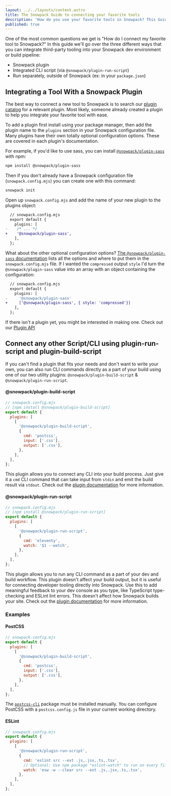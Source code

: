 ```yaml
---
layout: ../../layouts/content.astro
title: The Snowpack Guide to connecting your favorite tools
description: 'How do you use your favorite tools in Snowpack? This Guide will help you get started'
published: true
---
```


One of the most common questions we get is "How do I connect my favorite tool to Snowpack?" In this guide we'll go over the three different ways that you can integrate third-party tooling into your Snowpack dev environment or build pipeline:

- Snowpack plugin
- Integrated CLI script (via `@snowpack/plugin-run-script`)
- Run separately, outside of Snowpack (ex: in your `package.json`)

## Integrating a Tool With a Snowpack Plugin

The best way to connect a new tool to Snowpack is to search our [plugin catalog](/plugins) for a relevant plugin. Most likely, someone already created a plugin to help you integrate your favorite tool with ease.

To add a plugin first install using your package manager, then add the plugin name to the `plugins` section in your Snowpack configuration file. Many plugins have their own totally optional configuration options. These are covered in each plugin's documentation.

For example, if you'd like to use sass, you can install [`@snowpack/plugin-sass`
](https://www.npmjs.com/package/@snowpack/plugin-sass) with npm:

```bash
npm install @snowpack/plugin-sass
```

Then if you don't already have a Snowpack configuration file (`snowpack.config.mjs`) you can create one with this command:

```bash
snowpack init
```

Open up `snowpack.config.mjs` and add the name of your new plugin to the plugins object:

```diff
  // snowpack.config.mjs
  export default {
    plugins: [
-    /* ... */
+    '@snowpack/plugin-sass',
    ],
  };
```

What about the other optional configuration options? [The `@snowpack/plugin-sass` documentation](https://github.com/snowpackjs/snowpack/tree/main/plugins/plugin-sass) lists all the options and where to put them in the `snowpack.config.mjs` file. If I wanted the `compressed` output `style` I'd turn the `@snowpack/plugin-sass` value into an array with an object containing the configuration:

```diff
  // snowpack.config.mjs
  export default {
    plugins: [
-     '@snowpack/plugin-sass'
+     ['@snowpack/plugin-sass', { style: 'compressed'}]
    ],
  };
```

If there isn't a plugin yet, you might be interested in making one. Check out our [Plugin API](/reference/plugins)

## Connect any other Script/CLI using plugin-run-script and plugin-build-script

If you can't find a plugin that fits your needs and don't want to write your own, you can also run CLI commands directly as a part of your build using one of our two utility plugins: `@snowpack/plugin-build-script` & `@snowpack/plugin-run-script`.

#### @snowpack/plugin-build-script

```js
// snowpack.config.mjs
// [npm install @snowpack/plugin-build-script]
export default {
  plugins: [
    [
      '@snowpack/plugin-build-script',
      {
        cmd: 'postcss',
        input: ['.css'],
        output: ['.css'],
      },
    ],
  ],
};
```

This plugin allows you to connect any CLI into your build process. Just give it a `cmd` CLI command that can take input from `stdin` and emit the build result via `stdout`. Check out the [plugin documentation](https://github.com/snowpackjs/snowpack/tree/main/plugins/plugin-build-script) for more information.

#### @snowpack/plugin-run-script

```js
// snowpack.config.mjs
// [npm install @snowpack/plugin-run-script]
export default {
  plugins: [
    [
      '@snowpack/plugin-run-script',
      {
        cmd: 'eleventy',
        watch: '$1 --watch',
      },
    ],
  ],
};
```

This plugin allows you to run any CLI command as a part of your dev and build workflow. This plugin doesn't affect your build output, but it is useful for connecting developer tooling directly into Snowpack. Use this to add meaningful feedback to your dev console as you type, like TypeScript type-checking and ESLint lint errors. This doesn't affect how Snowpack builds your site. Check out the [plugin documentation](https://github.com/snowpackjs/snowpack/tree/main/plugins/plugin-run-script) for more information.

### Examples

#### PostCSS

```js
// snowpack.config.mjs
export default {
  plugins: [
    [
      '@snowpack/plugin-build-script',
      {
        cmd: 'postcss',
        input: ['.css'],
        output: ['.css'],
      },
    ],
  ],
};
```

The [`postcss-cli`](https://github.com/postcss/postcss-cli) package must be installed manually. You can configure PostCSS with a `postcss.config.js` file in your current working directory.

#### ESLint

```js
// snowpack.config.mjs
export default {
  plugins: [
    [
      '@snowpack/plugin-run-script',
      {
        cmd: 'eslint src --ext .js,.jsx,.ts,.tsx',
        // Optional: Use npm package "eslint-watch" to run on every file change
        watch: 'esw -w --clear src --ext .js,.jsx,.ts,.tsx',
      },
    ],
  ],
};
```
